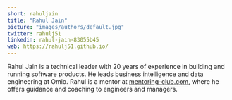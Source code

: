 ```yaml
---
short: rahuljain
title: "Rahul Jain"
picture: "images/authors/default.jpg"
twitter: rahulj51
linkedin: rahul-jain-83055b45
web: https://rahulj51.github.io/
---
```


Rahul Jain is a technical leader with 20 years of experience in building and running
software products. He leads business intelligence and data engineering at Omio.
Rahul is a mentor at [mentoring-club.com](https://www.mentoring-club.com/), where he offers
guidance and coaching to engineers and managers.